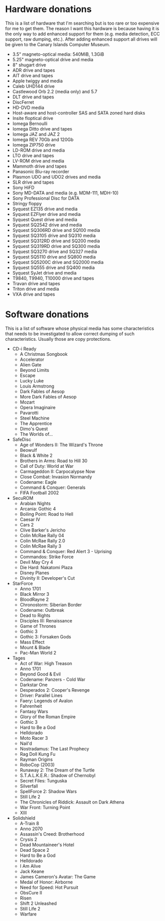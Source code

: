 Hardware donations
==================

This is a list of hardware that I'm searching but is too rare or too expensive for me to get them.
The reason I want this hardware is because having it is the only way to add enhanced support for them (e.g. media detection, ECC support, raw dumping, etc.).
After adding enhanced support all drives will be given to the Canary Islands Computer Museum.

- 3.5" magneto-optical media: 540MiB, 1.3GiB
- 5.25" magneto-optical drive and media
- 8" shugart drive
- ADR drive and tapes
- AIT drive and tapes
- Apple twiggy and media
- Caleb UHD144 drive
- Castlewood Orb 2.2 (media only) and 5.7
- DLT drive and tapes
- DiscFerret
- HD-DVD media
- Host-aware and host-controller SAS and SATA zoned hard disks
- Insite floptical drive
- Iomega Bernoulli
- Iomega Ditto drive and tapes
- Iomega JAZ and JAZ 2
- Iomega REV 70Gb and 120Gb
- Iomega ZIP750 drive
- LD-ROM drive and media
- LTO drive and tapes
- LV-ROM drive and media
- Mammoth drive and tapes
- Panasonic Blu-ray recorder
- Plasmon UDO and UDO2 drives and media
- SLR drive and tapes
- Sony HiFD
- Sony MD-DATA and media (e.g. MDM-111, MDH-10)
- Sony Professional Disc for DATA
- Stringy floppy
- Syquest EZ135 drive and media
- Syquest EZFlyer drive and media
- Syquest Quest drive and media
- Syquest SQ2542 drive and media
- Syquest SQ306RD drive and SQ100 media
- Syquest SQ3105 drive and SQ310 media
- Syquest SQ312RD drive and SQ200 media
- Syquest SQ319RD drive and SQ300 media
- Syquest SQ3270 drive and SQ327 media
- Syquest SQ5110 drive and SQ800 media
- Syquest SQ5200C drive and SQ2000 media
- Syquest SQ555 drive and SQ400 media
- Syquest SyJet drive and media
- T9840, T9940, T10000 drive and tapes
- Travan drive and tapes
- Triton drive and media
- VXA drive and tapes


Software donations
==================
This is a list of software whose physical media has some characteristics that needs
to be investigated to allow correct dumping of such characteristics. Usually those
are copy protections.

- CD-i Ready
  - A Christmas Songbook
  - Accelerator
  - Alien Gate
  - Beyond Limits
  - Escape
  - Lucky Luke
  - Louis Armstrong
  - Dark Fables of Aesop
  - More Dark Fables of Aesop
  - Mozart
  - Opera Imaginaire
  - Pavarotti
  - Steel Machine
  - The Apprentice
  - Dimo's Quest
  - The Worlds of...
- SafeDisc
  - Age of Wonders II: The Wizard's Throne
  - Beowulf
  - Black & White 2
  - Brothers in Arms: Road to Hill 30
  - Call of Duty: World at War
  - Carmageddon II: Carpocalypse Now
  - Close Combat: Invasion Normandy
  - Codename: Eagle
  - Command & Conquer: Generals
  - FIFA Football 2002
- SecuROM
  - Arabian Nights
  - Arcania: Gothic 4
  - Boiling Point: Road to Hell
  - Caesar IV
  - Cars 2
  - Clive Barker's Jericho
  - Colin McRae Rally 04
  - Colin McRae Rally 2.0
  - Colin McRae Rally 3
  - Command & Conquer: Red Alert 3 - Uprising
  - Commandos: Strike Force
  - Devil May Cry 4
  - Die Hard: Nakatomi Plaza
  - Disney Planes
  - Divinity II: Developer's Cut
- StarForce
  - Anno 1701
  - Black Mirror 3
  - BloodRayne 2
  - Chronostorm: Siberian Border
  - Codename: Outbreak
  - Dead to Rights
  - Disciples III: Renaissance
  - Game of Thrones
  - Gothic 3
  - Gothic 3: Forsaken Gods
  - Mass Effect
  - Mount & Blade
  - Pac-Man World 2
- Tages
  - Act of War: High Treason
  - Anno 1701
  - Beyond Good & Evil
  - Codename: Panzers - Cold War
  - Darkstar One
  - Desperados 2: Cooper's Revenge
  - Driver: Parallel Lines
  - Faery: Legends of Avalon
  - Fahrenheit
  - Fantasy Wars
  - Glory of the Roman Empire
  - Gothic 3
  - Hard to Be a God
  - Helldorado
  - Moto Racer 3
  - Nail'd
  - Nostradamus: The Last Prophecy
  - Rag Doll Kung Fu
  - Rayman Origins
  - RoboCop (2003)
  - Runaway 2: The Dream of the Turtle
  - S.T.A.L.K.E.R.: Shadow of Chernobyl
  - Secret Files: Tunguska
  - Silverfall
  - SpellForce 2: Shadow Wars
  - Still Life 2
  - The Chronicles of Riddick: Assault on Dark Athena
  - War Front: Turning Point
  - XIII
- Solidshield
  - A-Train 8
  - Anno 2070
  - Assassin's Creed: Brotherhood
  - Crysis 2
  - Dead Mountaineer's Hotel
  - Dead Space 2
  - Hard to Be a God
  - Helldorado
  - I Am Alive
  - Jack Keane
  - James Cameron's Avatar: The Game
  - Medal of Honor: Airborne
  - Need for Speed: Hot Pursuit
  - ObsCure II
  - Risen
  - Shift 2 Unleashed
  - Still Life 2
  - Warfare